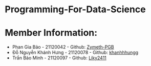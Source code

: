 # Programming-For-Data-Science
# Member Information:
- Phan Gia Bảo - 21120042 - Github: [Zymeth-PGB](https://github.com/Zymeth-PGB)
- Đỗ Nguyễn Khánh Hưng - 21120078 - Github: [khanhhhungg](https://github.com/khanhhhungg)
- Trần Bảo Minh - 21120097 - Github: [Liky2411](https://github.com/Liky2411)
